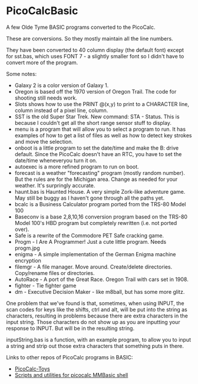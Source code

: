 # PicoCalcBasic
A few Olde Tyme BASIC programs converted to the PicoCalc.

These are conversions.  So they mostly maintain all the line numbers.

They have been converted to 40 column display (the default font) except for sst.bas, which uses FONT 7 - a slightly smaller font so I didn't have to convert more of the program.

Some notes:
+ Galaxy 2 is a color version of Galaxy 1.
+ Oregon is based off the 1970 version of Oregon Trail.  The code for shooting still needs work.
+ Slots shows how to use the PRINT @(x,y) to print to a CHARACTER line, column instead of a pixel line, column.
+ SST is the old Super Star Trek.  New command: STA - Status.  This is because I couldn't get all the short range sensor stuff to display.
+ menu is a program that will allow you to select a program to run.  It has examples of how to get a list of files as well as how to detect key strokes and move the selection.
+ onboot is a little program to set the date/time and make the B: drive default.  Since the PicoCalc doesn't have an RTC, you have to set the date/time wheneveryou turn it on.
+ autoexec is a more refined program to run on boot.
+ forecast is a weather "forecasting" program (mostly random number).  But the rules are for the Michigan area.  Change as needed for your weather.  It's surpringly accurate.
+ haunt.bas is Haunted House.  A very simple Zork-like adventure game.  May still be buggy as I haven't gone through all the paths yet.
+ bcalc is a Business Calculator program ported from the TRS-80 Model 100
+ Baseconv is a base 2,8,10,16 conversion program based on the TRS-80 Model 100's HBD program but completely rewritten (i.e. not ported over).
+ Safe is a rewrite of the Commodore PET Safe cracking game.
+ Progm - I Are A Programmer!  Just a cute little program.  Needs progm.jpg
+ enigma - A simple implementation of the German Enigma machine encryption
+ filemgr - A file manager. Move around.  Create/delete directories.  Copy/rename files or directories.
+ AutoRace - A port of the Great Race.  Oregon Trail with cars set in 1908.
+ fighter - Tie fighter game
+ dm - Executive Decision Maker - like m8ball, but has some more glitz.

One problem that we've found is that, sometimes, when using INPUT, the scan codes for keys like the shifts, ctrl and alt, will be put into the string as characters, resulting in problems because there are extra characters in the input string.
Those characters do not show up as you are inputting your response to INPUT.  But will be in the resulting string.

inputString.bas is a function, with an example program, to allow you to input a string and strip out those extra characters that something puts in there.

Links to other repos of PicoCalc programs in BASIC:
+ [PicoCalc-Toys](https://github.com/VanzT/PicoCalc-Toys)
+ [Scripts and utilities for picocalc MMBasic shell](https://github.com/huntergdavis/picocalc)

